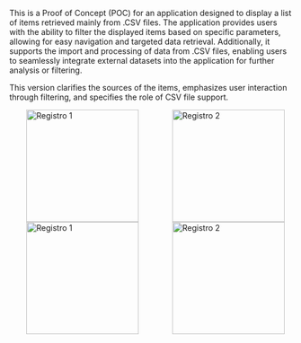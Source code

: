 This is a Proof of Concept (POC) for an application designed to display a list of items retrieved mainly from .CSV files. 
The application provides users with the ability to filter the displayed items based on specific parameters, allowing for easy navigation and targeted data retrieval. Additionally, it supports the import and processing of data from .CSV files, enabling users to seamlessly integrate external datasets into the application for further analysis or filtering.

This version clarifies the sources of the items, emphasizes user interaction through filtering, and specifies the role of CSV file support.
<div style="display: flex; justify-content: space-around;">
  <img src="https://github.com/user-attachments/assets/420a63b0-ccd2-4c53-aebf-72021055118c" alt="Registro 1" width="200" hspace="30"/>
  <img src="https://github.com/user-attachments/assets/d839d22e-ab2e-4021-a36c-5d47161f177c" alt="Registro 2" width="200" hspace="30"/>
</div>

<div style="display: flex; justify-content: space-around;">
  <img src="https://github.com/user-attachments/assets/2d7f1fdd-fbc2-4469-9105-b9213d95df4f" alt="Registro 1" width="200" hspace="30"/>
  <img src="https://github.com/user-attachments/assets/3c47bc50-8bb1-4d49-92eb-aaaf8b41d2ec" alt="Registro 2" width="200" hspace="30"/>
</div>


